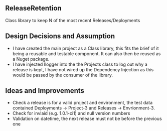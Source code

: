 ## ReleaseRetention
Class library to keep N of the most recent Releases/Deployments

## Design Decisions and Assumption

* I have created the main project as a Class library, this fits the brief of it being a reusable and testable component. It can also then
be reused as a Nuget package.
* I have injected Ilogger into the the Projects class to log out why a release is kept, I have not wired up the Dependency Injection as this would
be passed by the consumer of the library.

## Ideas and Improvements

* Check a release is for a valid project and environment, the test data contained Deployments -> Project-3 and Releases -> Envrionment-3.
* Check for invlaid (e.g. 1.0.1-ci1) and null version numbers
* Validation on datetime, the next release must not be before the previous one

